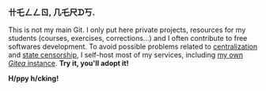 ### 卄乇ㄥㄥㄖ, 几乇尺ᗪ丂.

This is not my main Git. I only put here private projects, resources for my students (courses, exercises, corrections...) and I often contribute to free softwares development. To avoid possible problems related to [centralization](https://www.eff.org/deeplinks/2020/11/riaa-abuses-dmca-take-down-popular-tool-downloading-online-video) and [state censorship](https://en.wikipedia.org/wiki/Censorship_of_GitHub), I self-host most of my services, including [my own _Gitea_ instance](https://git.mezzart.fr/sqyqh). __Try it, you'll adopt it!__

__H/ppy h/cking!__
